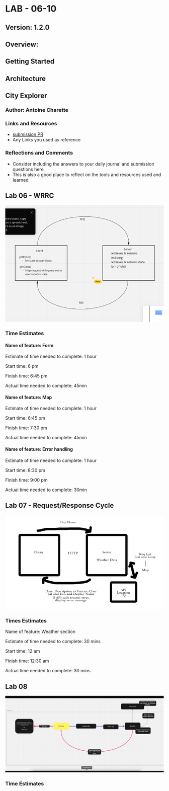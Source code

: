 # LAB - 06-10

## Version: 1.2.0

## Overview:

## Getting Started

## Architecture

## City Explorer

### Author: Antoine Charette

### Links and Resources

- [submission PR](http://xyz.com)
- Any Links you used as reference

### Reflections and Comments

- Consider including the answers to your daily journal and submission questions here
- This is also a good place to reflect on the tools and resources used and learned

## Lab 06 - WRRC

![WRRC Image](./img/lab06-WRRC.png)

### Time Estimates

#### Name of feature: Form

Estimate of time needed to complete: 1 hour

Start time: 6 pm

Finish time: 6:45 pm

Actual time needed to complete: 45min

#### Name of feature: Map

Estimate of time needed to complete: 1 hour

Start time: 6:45 pm

Finish time: 7:30 pm

Actual time needed to complete: 45min

#### Name of feature: Error handling

Estimate of time needed to complete: 1 hour

Start time: 8:30 pm

Finish time: 9:00 pm

Actual time needed to complete: 30min

## Lab 07 - Request/Response Cycle

![Request/Response Cycle](./img/API-Server-Cycle.png)

### Times Estimates

Name of feature: Weather section

Estimate of time needed to complete: 30 mins

Start time: 12 am

Finish time: 12:30 am

Actual time needed to complete: 30 mins

## Lab 08

![WRRC](./img/lab8-WRRC.png)

### Time Estimates
